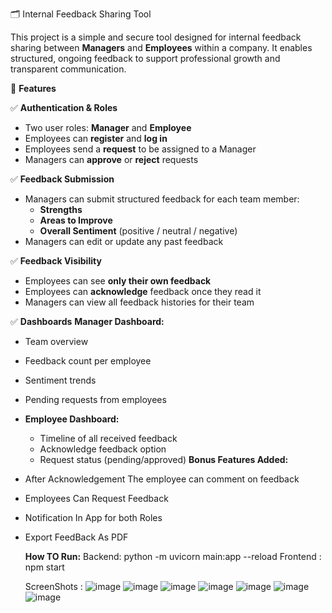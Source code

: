 🗂️ Internal Feedback Sharing Tool

This project is a simple and secure tool designed for internal feedback sharing between **Managers** and **Employees** within a company. It enables structured, ongoing feedback to support professional growth and transparent communication.


🚀 **Features**

 ✅ **Authentication & Roles**
- Two user roles: **Manager** and **Employee**
- Employees can **register** and **log in**
- Employees send a **request** to be assigned to a Manager
- Managers can **approve** or **reject** requests

 ✅ **Feedback Submission**
- Managers can submit structured feedback for each team member:
  - **Strengths**
  - **Areas to Improve**
  - **Overall Sentiment** (positive / neutral / negative)
- Managers can edit or update any past feedback

 ✅ **Feedback Visibility**
- Employees can see **only their own feedback**
- Employees can **acknowledge** feedback once they read it
- Managers can view all feedback histories for their team

 ✅ **Dashboards**
 **Manager Dashboard:**
  - Team overview
  - Feedback count per employee
  - Sentiment trends
  - Pending requests from employees

- **Employee Dashboard:**
  - Timeline of all received feedback
  - Acknowledge feedback option
  - Request status (pending/approved)
**Bonus Features Added:**
- After Acknowledgement The employee can comment on feedback
- Employees Can Request Feedback
- Notification In App for both Roles
- Export FeedBack As PDF

  **How TO Run:**
  Backend: python -m uvicorn main:app --reload
  Frontend : npm start

  ScreenShots :
  ![image](https://github.com/user-attachments/assets/9e08875e-4054-48e4-a115-f433744a6f98)
  ![image](https://github.com/user-attachments/assets/56334def-ec5b-42b4-a2eb-ef53664386d9)
  ![image](https://github.com/user-attachments/assets/c14558ae-b7d8-4341-90bc-3705b5afacfd)
  ![image](https://github.com/user-attachments/assets/90aa7c96-5c92-438a-9d6d-c5a1cc65105a)
  ![image](https://github.com/user-attachments/assets/c803497f-2f9f-4470-8417-bf27e447e94b)
  ![image](https://github.com/user-attachments/assets/ce16a892-bec9-4b2d-9ee0-cc2130fbe047)
  ![image](https://github.com/user-attachments/assets/1d0f75e6-5948-4a43-9ce5-e9aefb49b359)







